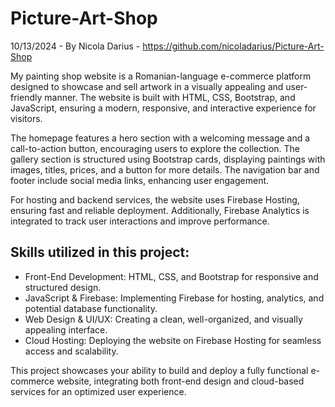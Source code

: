 # Picture-Art-Shop
10/13/2024 - By Nicola Darius - https://github.com/nicoladarius/Picture-Art-Shop

My painting shop website is a Romanian-language e-commerce platform designed to showcase and sell artwork in a visually appealing and user-friendly manner. The website is built with HTML, CSS, Bootstrap, and JavaScript, ensuring a modern, responsive, and interactive experience for visitors.

The homepage features a hero section with a welcoming message and a call-to-action button, encouraging users to explore the collection. The gallery section is structured using Bootstrap cards, displaying paintings with images, titles, prices, and a button for more details. The navigation bar and footer include social media links, enhancing user engagement.

For hosting and backend services, the website uses Firebase Hosting, ensuring fast and reliable deployment. Additionally, Firebase Analytics is integrated to track user interactions and improve performance.

## Skills utilized in this project:
* Front-End Development: HTML, CSS, and Bootstrap for responsive and structured design.
* JavaScript & Firebase: Implementing Firebase for hosting, analytics, and potential database functionality.
* Web Design & UI/UX: Creating a clean, well-organized, and visually appealing interface.
* Cloud Hosting: Deploying the website on Firebase Hosting for seamless access and scalability.

This project showcases your ability to build and deploy a fully functional e-commerce website, integrating both front-end design and cloud-based services for an optimized user experience.
